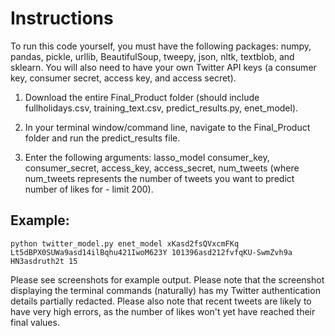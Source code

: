# Instructions

To run this code yourself, you must have the following packages: numpy, pandas, pickle, urllib, BeautifulSoup, tweepy, json, nltk, textblob, and sklearn. You will also need to have your own Twitter API keys (a consumer key, consumer secret, access key, and access secret).  


1. Download the entire Final_Product folder (should include fullholidays.csv, training_text.csv, predict_results.py, enet_model). 

2. In your terminal window/command line, navigate to the Final_Product folder and run the predict_results file. 

3. Enter the following arguments: lasso_model consumer_key, consumer_secret, access_key, access_secret, num_tweets (where num_tweets represents the number of tweets you want to predict number of likes for - limit 200).


## Example:

    python twitter_model.py enet_model xKasd2fsQVxcmFKq Lt5dBPX0SUWa9asd14ilBqhu421IwoM623Y 101396asd212fvfqKU-SwmZvh9a HN3asdruth2t 15

Please see screenshots for example output. Please note that the screenshot displaying the terminal commands (naturally) has my Twitter authentication details partially redacted. Please also note that recent tweets are likely to have very high errors, as the number of likes won't yet have reached their final values.
